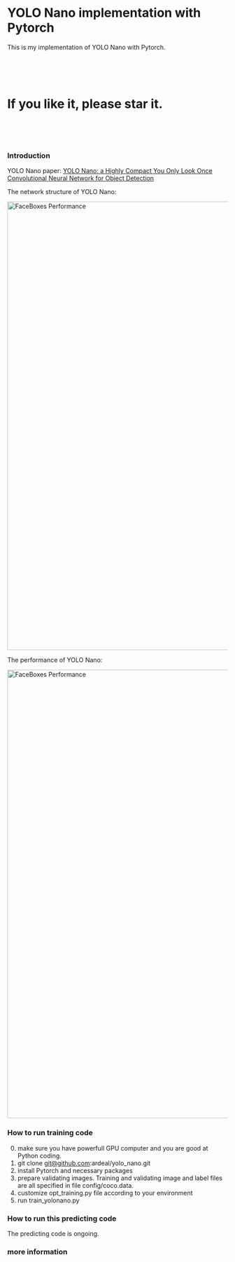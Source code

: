 # YOLO Nano implementation with Pytorch
This is my implementation of YOLO Nano with Pytorch. 

<br /><br /><br />
<H1>  If you like it, please star it. </>
<br /><br /><br />

### Introduction
YOLO Nano paper:
[YOLO Nano: a Highly Compact You Only Look Once Convolutional Neural Network for Object Detection](https://arxiv.org/abs/1910.01271)

The network structure of YOLO Nano:
<p align="left">
<img src="https://github.com/ardeal/yolo_nano/blob/master/yolo_nano_network_structure.PNG" alt="FaceBoxes Performance" width="1024px">
</p>


The performance of YOLO Nano:
<p align="left">
<img src="https://github.com/ardeal/yolo_nano/blob/master/yolonano_vs_tinyyolov2_vs_tinyyolov3.PNG" alt="FaceBoxes Performance" width="1024px">
</p>





### How to run training code
0) make sure you have powerfull GPU computer and you are good at Python coding.
1) git clone  git@github.com:ardeal/yolo_nano.git
2) install Pytorch and necessary packages
3) prepare validating images. Training and validating image and label files are all specified in file config/coco.data. 
4) customize opt_training.py file according to your environment
5) run train_yolonano.py



### How to run this predicting code
The predicting code is ongoing.

### more information






